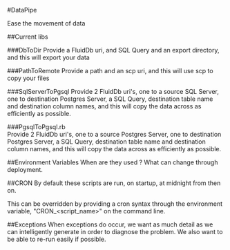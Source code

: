 #DataPipe

Ease the movement of data

##Current libs

###DbToDir
Provide a FluidDb uri, and SQL Query and an export directory, and this will export your data

###PathToRemote
Provide a path and an scp uri, and this will use scp to copy your files

###SqlServerToPgsql
Provide 2 FluidDb uri's, one to a source SQL Server, one to destination Postgres Server, a SQL Query, destination table name and destination column names, and this will copy the data across as efficiently as possible.

###PgsqlToPgsql.rb	
Provide 2 FluidDb uri's, one to a source Postgres Server, one to destination Postgres Server, a SQL Query, destination table name and destination column names, and this will copy the data across as efficiently as possible.


##Environment Variables
When are they used ?
What can change through deployment.

##CRON
By default these scripts are run,
on startup,
at midnight from then on.

This can be overridden by providing a cron syntax through the environment variable, "CRON_<script_name>" on the command line.

##Exceptions
When exceptions do occur, we want as much detail as we can intelligently generate in order to diagnose the problem.
We also want to be able to re-run easily if possible.

